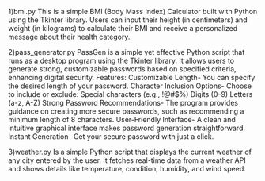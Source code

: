 1)bmi.py
This is a simple BMI (Body Mass Index) Calculator built with Python using the Tkinter library. 
Users can input their height (in centimeters) and weight (in kilograms) to calculate their BMI and receive a personalized message about their health category.

2)pass_generator.py
PassGen is a simple yet effective Python script that runs as a desktop program using the Tkinter library. 
It allows users to generate strong, customizable passwords based on specified criteria, enhancing digital security.
Features:
Customizable Length- You can specify the desired length of your password.
Character Inclusion Options- Choose to include or exclude:
                             Special characters (e.g., !@#$%)
                             Digits (0-9)
                             Letters (a-z, A-Z)
Strong Password Recommendations- The program provides guidance on creating more secure passwords, such as recommending a minimum length of 8 characters.
User-Friendly Interface- A clean and intuitive graphical interface makes password generation straightforward.
Instant Generation- Get your secure password with just a click.

3)weather.py 
Is a simple Python script that displays the current weather of any city entered by the user. It fetches real-time data from a weather API and shows details like temperature, condition, humidity, and wind speed.
